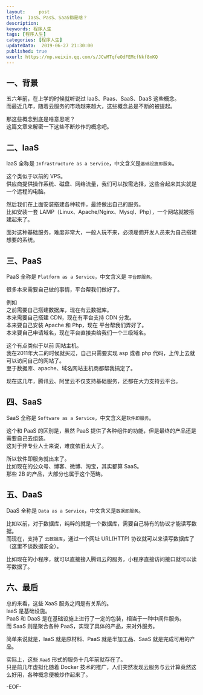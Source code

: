 ```yaml
---   
layout:     post  
title:  IasS、PasS、SaaS都是啥？  
description: 
keywords: 程序人生  
tags: [程序人生]    
categories: [程序人生]  
updateData:  2019-06-27 21:30:00  
published: true  
wxurl: https://mp.weixin.qq.com/s/JCwMTqfeOdFEMcfNkf8mKQ  
---  
```


## 一、背景  


五六年前，在上学的时候就听说过 IaaS、Paas、SaaS、DaaS 这些概念。  
而最近几年，随着云服务的市场越来越大，这些概念总是不断的被提起。  


那这些概念到底是啥意思呢？  
这篇文章来解密一下这些不断炒作的概念吧。  


## 二、IaaS  


IaaS 全称是 `Infrastructure as a Service`，中文含义是`基础设施即服务`。  


这个类似于以前的 VPS。  
供应商提供操作系统、磁盘、网络流量，我们可以按需选择，这些合起来其实就是一个远程的电脑。  


然后我们在上面安装搭建各种软件，最终做出自己的服务。  
比如安装一套 LAMP（Linux、Apache/Nginx、Mysql、Php），一个网站就被搭建起来了。  


面对这种基础服务，难度非常大，一般人玩不来，必须雇佣开发人员来为自己搭建想要的系统。  


## 三、PaaS  


PaaS 全称是 `Platform as a Service`，中文含义是 `平台即服务`。  


很多本来需要自己做的事情，平台帮我们做好了。  


例如  
之前需要自己搭建数据库，现在有云数据库。  
本来需要自己搭建 CDN，现在有平台支持 CDN 分发。  
本来要自己安装 Apache 和 Php，现在 平台帮我们弄好了。  
本来要自己申请域名，现在平台直接卖给我们一个三级域名。  


这个有点类似于以前 网站主机。  
我在2011年大二的时候就买过，自己只需要实现 asp 或者 php 代码，上传上去就可以访问自己的网站了。  
至于数据库、apache、域名网站主机商都帮我搞定了。  


现在这几年，腾讯云、阿里云不仅支持基础服务，还都在大力支持云平台。  


## 四、SaaS  


SaaS 全称是 `Software as a Service`，中文含义是`软件即服务`。  


这个和 PaaS 的区别是，虽然 PaaS 提供了各种组件的功能，但是最终的产品还是需要自己去组装。  
这对于非专业人士来说，难度依旧太大了。  


所以软件即服务就出来了。  
比如现在的公众号、博客、微博、淘宝，其实都算 SaaS。  
那些 2B 的产品，大部分也属于这个范畴。  


## 五、DaaS  


DaaS 全称是 `Data as a Service`，中文含义是`数据即服务`。  


比如以前，对于数据库，纯粹的就是一个数据库，需要自己特有的协议才能读写数据。  
而现在，支持了 `云数据库`，通过一个网址 URL(HTTP) 协议就可以来读写数据库了（这里不谈数据安全）。  


比如现在的小程序，就可以直接接入腾讯云的服务，小程序直接访问接口就可以读写数据了。  


## 六、最后  


总的来看，这些 XaaS 服务之间是有关系的。  
IaaS 是基础设施。  
PaaS 和 DaaS 是在基础设施上进行了一定的包装，相当于一种中间件服务。  
而 SaaS 则是聚合各种 PaaS，实现了具体的产品，来对外服务。  


简单来说就是，IaaS 就是原材料、PaaS 就是半加工品、SaaS 就是完成可用的产品。  


实际上，这些 `XaaS` 形式的服务十几年前就存在了。  
只是前几年虚拟化随着 Docker 技术的推广，人们突然发现云服务与云计算竟然这么好用，各种概念便被炒作起来了。  


-EOF-  


